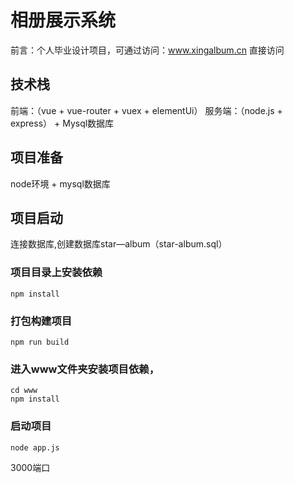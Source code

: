 # 相册展示系统
前言：个人毕业设计项目，可通过访问：www.xingalbum.cn 直接访问
## 技术栈
前端：（vue + vue-router + vuex + elementUi） 服务端：（node.js + express） + Mysql数据库

## 项目准备
node环境 + mysql数据库

## 项目启动
连接数据库,创建数据库star—album（star-album.sql）
### 项目目录上安装依赖
```
npm install
```
### 打包构建项目
```
npm run build
```
### 进入www文件夹安装项目依赖，
```
cd www
npm install
```
### 启动项目
```
node app.js
```
3000端口
